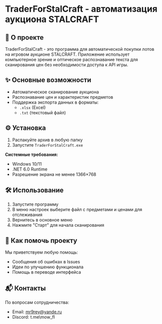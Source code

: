 # TraderForStalCraft - автоматизация аукциона STALCRAFT

## 🚀 О проекте

TraderForStalCraft - это программа для автоматической покупки лотов на игровом аукционе STALCRAFT. Приложение использует компьютерное зрение и оптическое распознавание текста для сканирования цен без необходимости доступа к API игры.

## ✨ Основные возможности

- Автоматическое сканирование аукциона
- Распознавание цен и характеристик предметов
- Поддержка экспорта данных в форматы:
  - `.xlsx` (Excel)
  - `.txt` (текстовый файл)

## ⚙️ Установка

1. Распакуйте архив в любую папку
2. Запустите `TraderForStalCraft.exe`

**Системные требования:**
- Windows 10/11
- .NET 6.0 Runtime
- Разрешение экрана не менее 1366×768

## 🛠 Использование

1. Запустите программу
2. В меню настроек выберите файл с предметами и ценами для отслеживания
3. Вернитесь в основное меню
4. Нажмите "Старт" для начала сканирования

## 🤝 Как помочь проекту

Мы приветствуем любую помощь:
- Сообщения об ошибках в Issues
- Идеи по улучшению функционала
- Помощь в переводе интерфейса

## 📬 Контакты

По вопросам сотрудничества:
- Email: mr9rey@yande.ru
- Discord: t.me\mow_fl
